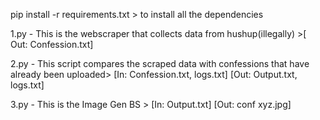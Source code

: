 pip install -r requirements.txt > to install all the dependencies

1.py - This is the webscraper that collects data from hushup(illegally) >[ Out: Confession.txt]

2.py - This script compares the scraped data with confessions that have already been uploaded> [In: Confession.txt, logs.txt]  [Out: Output.txt, logs.txt]

3.py - This is the Image Gen BS > [In: Output.txt]  [Out: conf xyz.jpg]
